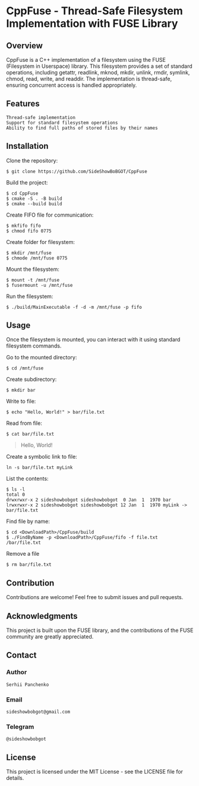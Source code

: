# CppFuse - Thread-Safe Filesystem Implementation with FUSE Library
## Overview

CppFuse is a C++ implementation of a filesystem using the FUSE (Filesystem in Userspace) library. This filesystem provides a set of standard operations, including getattr, readlink, mknod, mkdir, unlink, rmdir, symlink, chmod, read, write, and readdir. The implementation is thread-safe, ensuring concurrent access is handled appropriately.

## Features

    Thread-safe implementation
    Support for standard filesystem operations
    Ability to find full paths of stored files by their names

## Installation
Clone the repository:

    $ git clone https://github.com/SideShowBoBGOT/CppFuse

Build the project:

    $ cd CppFuse
    $ cmake -S . -B build
    $ cmake --build build

Create FIFO file for communication:
    
    $ mkfifo fifo
    $ chmod fifo 0775

Create folder for filesystem:

    $ mkdir /mnt/fuse
    $ chmode /mnt/fuse 0775

Mount the filesystem:

    $ mount -t /mnt/fuse
    $ fusermount -u /mnt/fuse

Run the filesystem:

    $ ./build/MainExecutable -f -d -m /mnt/fuse -p fifo

## Usage

Once the filesystem is mounted, you can interact with it using standard filesystem commands.

Go to the mounted directory:
    
    $ cd /mnt/fuse

Create subdirectory:

    $ mkdir bar

Write to file:

    $ echo "Hello, World!" > bar/file.txt

Read from file:

    $ cat bar/file.txt
>    Hello, World!

Create a symbolic link to file:

    ln -s bar/file.txt myLink

List the contents:

    $ ls -l
    total 0
    drwxrwxr-x 2 sideshowbobgot sideshowbobgot  0 Jan  1  1970 bar
    lrwxrwxr-x 2 sideshowbobgot sideshowbobgot 12 Jan  1  1970 myLink -> bar/file.txt

Find file by name:
    
    $ cd <DownloadPath>/CppFuse/build
    $ ./FindByName -p <DownloadPath>/CppFuse/fifo -f file.txt
    /bar/file.txt

Remove a file

    $ rm bar/file.txt

## Contribution

Contributions are welcome! Feel free to submit issues and pull requests.

## Acknowledgments

This project is built upon the FUSE library, and the contributions of the FUSE community are greatly appreciated.



## Contact

### Author
    Serhii Panchenko
### Email
    sideshowbobgot@gmail.com
### Telegram
    @sideshowbobgot
## License

This project is licensed under the MIT License - see the LICENSE file for details.
